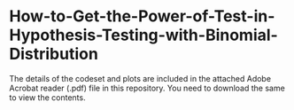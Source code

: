 # How-to-Get-the-Power-of-Test-in-Hypothesis-Testing-with-Binomial-Distribution

The details of the codeset and plots are included in the attached Adobe Acrobat reader (.pdf) file in this repository. 
You need to download the same to view the contents.
